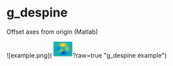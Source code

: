 # g_despine
Offset axes from origin (Matlab)

![example.png](<img src="example.png" width="48">?raw=true "g_despine example")
